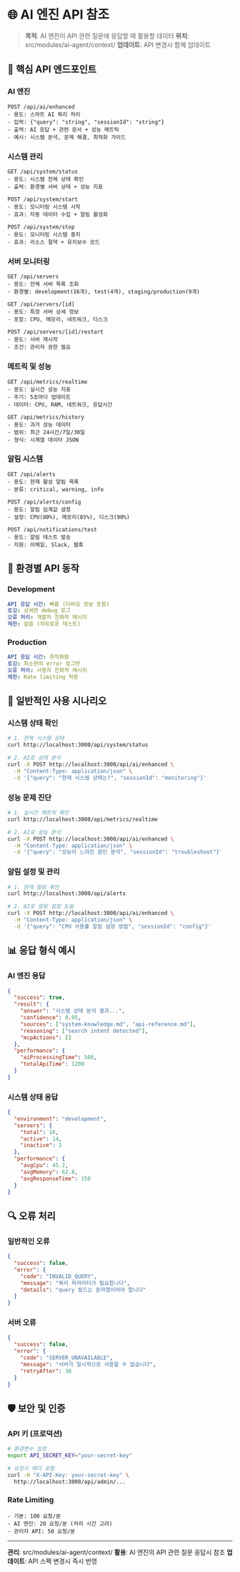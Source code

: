 # 🌐 AI 엔진 API 참조

> **목적**: AI 엔진이 API 관련 질문에 응답할 때 활용할 데이터
> **위치**: src/modules/ai-agent/context/
> **업데이트**: API 변경시 함께 업데이트

## 🎯 핵심 API 엔드포인트

### **AI 엔진**
```
POST /api/ai/enhanced
- 용도: 스마트 AI 쿼리 처리
- 입력: {"query": "string", "sessionId": "string"}
- 출력: AI 응답 + 관련 문서 + 성능 메트릭
- 예시: 시스템 분석, 문제 해결, 최적화 가이드
```

### **시스템 관리**
```
GET /api/system/status
- 용도: 시스템 전체 상태 확인
- 출력: 환경별 서버 상태 + 성능 지표

POST /api/system/start
- 용도: 모니터링 시스템 시작
- 효과: 자동 데이터 수집 + 알림 활성화

POST /api/system/stop
- 용도: 모니터링 시스템 중지
- 효과: 리소스 절약 + 유지보수 모드
```

### **서버 모니터링**
```
GET /api/servers
- 용도: 전체 서버 목록 조회
- 환경별: development(16개), test(4개), staging/production(9개)

GET /api/servers/[id]
- 용도: 특정 서버 상세 정보
- 포함: CPU, 메모리, 네트워크, 디스크

POST /api/servers/[id]/restart
- 용도: 서버 재시작
- 조건: 관리자 권한 필요
```

### **메트릭 및 성능**
```
GET /api/metrics/realtime
- 용도: 실시간 성능 지표
- 주기: 5초마다 업데이트
- 데이터: CPU, RAM, 네트워크, 응답시간

GET /api/metrics/history
- 용도: 과거 성능 데이터
- 범위: 최근 24시간/7일/30일
- 형식: 시계열 데이터 JSON
```

### **알림 시스템**
```
GET /api/alerts
- 용도: 현재 활성 알림 목록
- 분류: critical, warning, info

POST /api/alerts/config
- 용도: 알림 임계값 설정
- 설정: CPU(80%), 메모리(85%), 디스크(90%)

POST /api/notifications/test
- 용도: 알림 테스트 발송
- 지원: 이메일, Slack, 웹훅
```

## 🔧 환경별 API 동작

### **Development**
```yaml
API 응답 시간: 빠름 (디버깅 정보 포함)
로깅: 상세한 debug 로그
오류 처리: 개발자 친화적 메시지
제한: 없음 (자유로운 테스트)
```

### **Production**
```yaml
API 응답 시간: 최적화됨
로깅: 최소한의 error 로그만
오류 처리: 사용자 친화적 메시지
제한: Rate limiting 적용
```

## 🚀 일반적인 사용 시나리오

### **시스템 상태 확인**
```bash
# 1. 전체 시스템 상태
curl http://localhost:3000/api/system/status

# 2. AI로 상태 분석
curl -X POST http://localhost:3000/api/ai/enhanced \
  -H "Content-Type: application/json" \
  -d '{"query": "현재 시스템 상태는?", "sessionId": "monitoring"}'
```

### **성능 문제 진단**
```bash
# 1. 실시간 메트릭 확인
curl http://localhost:3000/api/metrics/realtime

# 2. AI로 성능 분석
curl -X POST http://localhost:3000/api/ai/enhanced \
  -H "Content-Type: application/json" \
  -d '{"query": "성능이 느려진 원인 분석", "sessionId": "troubleshoot"}'
```

### **알림 설정 및 관리**
```bash
# 1. 현재 알림 확인
curl http://localhost:3000/api/alerts

# 2. AI로 알림 설정 도움
curl -X POST http://localhost:3000/api/ai/enhanced \
  -H "Content-Type: application/json" \
  -d '{"query": "CPU 사용률 알림 설정 방법", "sessionId": "config"}'
```

## 📊 응답 형식 예시

### **AI 엔진 응답**
```json
{
  "success": true,
  "result": {
    "answer": "시스템 상태 분석 결과...",
    "confidence": 0.95,
    "sources": ["system-knowledge.md", "api-reference.md"],
    "reasoning": ["search intent detected"],
    "mcpActions": []
  },
  "performance": {
    "aiProcessingTime": 500,
    "totalApiTime": 1200
  }
}
```

### **시스템 상태 응답**
```json
{
  "environment": "development",
  "servers": {
    "total": 16,
    "active": 14,
    "inactive": 2
  },
  "performance": {
    "avgCpu": 45.2,
    "avgMemory": 62.8,
    "avgResponseTime": 150
  }
}
```

## 🔍 오류 처리

### **일반적인 오류**
```json
{
  "success": false,
  "error": {
    "code": "INVALID_QUERY",
    "message": "쿼리 파라미터가 필요합니다",
    "details": "query 필드는 문자열이어야 합니다"
  }
}
```

### **서버 오류**
```json
{
  "success": false,
  "error": {
    "code": "SERVER_UNAVAILABLE",
    "message": "서버가 일시적으로 사용할 수 없습니다",
    "retryAfter": 30
  }
}
```

## 🛡️ 보안 및 인증

### **API 키 (프로덕션)**
```bash
# 환경변수 설정
export API_SECRET_KEY="your-secret-key"

# 요청시 헤더 포함
curl -H "X-API-Key: your-secret-key" \
  http://localhost:3000/api/admin/...
```

### **Rate Limiting**
```
- 기본: 100 요청/분
- AI 엔진: 20 요청/분 (처리 시간 고려)
- 관리자 API: 50 요청/분
```

---

**관리**: src/modules/ai-agent/context/
**활용**: AI 엔진의 API 관련 질문 응답시 참조
**업데이트**: API 스펙 변경시 즉시 반영 